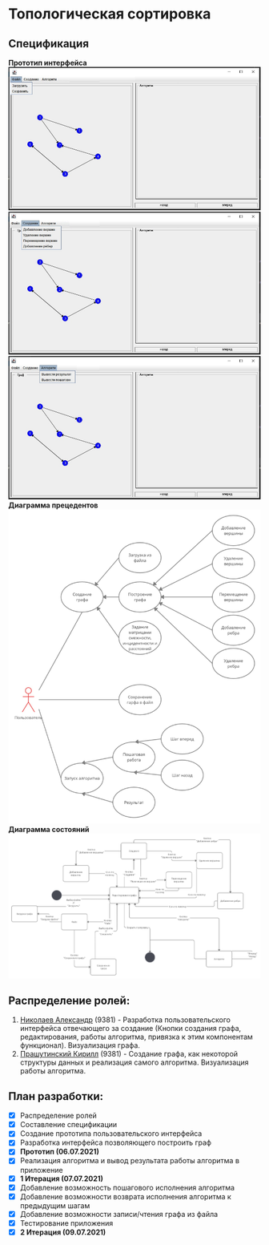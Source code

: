 # Топологическая сортировка

## Спецификация

**Прототип интерфейса**
![](info/1.jpg)
![](info/3.jpg)
![](info/2.jpg)
**Диаграмма прецедентов**
![](info/UML_use-case.jpg)
**Диаграмма состояний**
![](info/UML_states.jpg)
## Распределение ролей:
  1. [Николаев Александр](https://github.com/EFFECT322) (9381) - Разработка пользовательского интерфейса отвечающего за создание (Кнопки создания графа, редактирования, работы алгоритма, привязка к этим компонентам функционал). Визуализация графа.
  3. [Прашутинский Кирилл](https://github.com/kirja1980) (9381) - Создание графа, как некоторой структуры данных и реализация самого алгоритма. Визуализация работы алгоритма.

## План разработки:
- [x] Распределение ролей
- [x] Составление спецификации
- [x] Создание прототипа пользовательского интерфейса
- [x] Разработка интерфейса позволяющего построить граф
- [x] **Прототип (06.07.2021)**
- [x] Реализация алгоритма и вывод результата работы алгоритма в приложение
- [x] **1 Итерация (07.07.2021)**
- [x] Добавление возможность пошагового исполнения алгоритма
- [x] Добавление возможности возврата исполнения алгоритма к предыдущим шагам
- [x] Добавление возможности записи/чтения графа из файла
- [x] Тестирование приложения
- [x] **2 Итерация (09.07.2021)**
